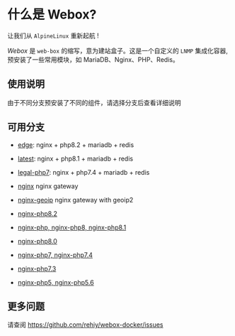 # 什么是 Webox?

让我们从 `AlpineLinux` 重新起航 !

*Webox* 是 `web-box` 的缩写，意为建站盒子。这是一个自定义的 `LNMP` 集成化容器, 预安装了一些常用模块，如 MariaDB、Nginx、PHP、Redis。

## 使用说明

由于不同分支预安装了不同的组件，请选择分支后查看详细说明

## 可用分支

- [edge](https://github.com/rehiy/webox-docker/tree/master/edge): nginx + php8.2 + mariadb + redis

- [latest](https://github.com/rehiy/webox-docker/tree/master/latest): nginx + php8.1 + mariadb + redis

- [legal-php7](https://github.com/rehiy/webox-docker/tree/master/legal-php7): nginx + php7.4 + mariadb + redis

- [nginx](https://github.com/rehiy/webox-docker/tree/master/nginx) nginx gateway

- [nginx-geoip](https://github.com/rehiy/webox-docker/tree/master/nginx)  nginx gateway with geoip2

- [nginx-php8.2](https://github.com/rehiy/webox-docker/tree/master/nginx-php8.2)

- [nginx-php, nginx-php8, nginx-php8.1](https://github.com/rehiy/webox-docker/tree/master/nginx-php8.1)

- [nginx-php8.0](https://github.com/rehiy/webox-docker/tree/master/nginx-php8.0)

- [nginx-php7, nginx-php7.4](https://github.com/rehiy/webox-docker/tree/master/nginx-php7.4)

- [nginx-php7.3](https://github.com/rehiy/webox-docker/tree/master/nginx-php7.3)

- [nginx-php5, nginx-php5.6](https://github.com/rehiy/webox-docker/tree/master/nginx-php5.6)

## 更多问题

请查阅 <https://github.com/rehiy/webox-docker/issues>
